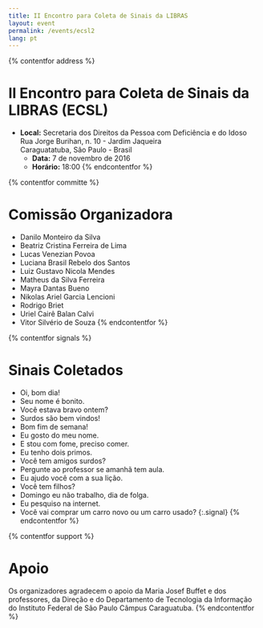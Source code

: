 ```yaml
---
title: II Encontro para Coleta de Sinais da LIBRAS
layout: event
permalink: /events/ecsl2
lang: pt
---
```

{% contentfor address %}
# II Encontro para Coleta de Sinais da LIBRAS (ECSL)
- **Local:** Secretaria dos Direitos da Pessoa com Deficiência e do Idoso  
  Rua Jorge Burihan, n. 10 - Jardim Jaqueira  
  Caraguatatuba, São Paulo - Brasil  
  - **Data:** 7 de novembro de 2016
  - **Horário:** 18:00
{% endcontentfor %}

{% contentfor committe %}
# Comissão Organizadora
  - Danilo Monteiro da Silva
  - Beatriz Cristina Ferreira de Lima
  - Lucas Venezian Povoa
  - Luciana Brasil Rebelo dos Santos
  - Luiz Gustavo Nicola Mendes
  - Matheus da Silva Ferreira
  - Mayra Dantas Bueno
  - Nikolas Ariel Garcia Lencioni
  - Rodrigo Briet
  - Uriel Cairê Balan Calvi
  - Vitor Silvério de Souza
{% endcontentfor %}

{% contentfor signals %}
# Sinais Coletados
  - Oi, bom dia!
  - Seu nome é bonito.
  - Você estava bravo ontem?
  - Surdos são bem vindos!
  - Bom fim de semana!
  - Eu gosto do meu nome.
  - E stou com fome, preciso comer.
  - Eu tenho dois primos.
  - Você tem amigos surdos?
  - Pergunte ao professor se amanhã tem aula.
  - Eu ajudo você com a sua lição.
  - Você tem filhos?
  - Domingo eu não trabalho, dia de folga.
  - Eu pesquiso na internet.
  - Você vai comprar um carro novo ou um carro usado?
{:.signal}
{% endcontentfor %}

{% contentfor support %}
# Apoio
Os organizadores agradecem o apoio da Maria Josef Buffet e dos professores, da Direção e do Departamento de Tecnologia da Informação do Instituto Federal de São Paulo Câmpus Caraguatuba.
{% endcontentfor %}
